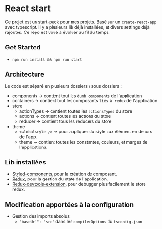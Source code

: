 # React start

Ce projet est un start-pack pour mes projets. Basé sur un `create-react-app` avec typescript.
Il y a plusieurs lib déjà installées, et divers settings déjà rajoutés.
Ce repo est voué à évoluer au fil du temps.

## Get Started

- `npm run install && npm run start`

## Architecture

Le code est séparé en plusieurs dossiers / sous dossiers :

- components &rarr; contient tout les `dumb components` de l'application
- containers &rarr; contient tout les composants `liés à redux` de l'application
- store
  - actionTypes &rarr; contient toutes les `actionsTypes` du store
  - actions &rarr; contient toutes les actions du store
  - reducer &rarr; contient tous les reducers du store
- theme
  - `<GlobalStyle />` &rarr; pour appliquer du style aux élément en dehors de l'app.
  - theme &rarr; contient toutes les constantes, couleurs, et marges de l'applications.

## Lib installées

- <a href="https://styled-components.com/">Styled-components</a>, pour la création de composant.
- <a href="https://redux.js.org/">Redux</a>, pour la gestion du state de l'application.
- <a href ="https://github.com/zalmoxisus/redux-devtools-extension">Redux-devtools-extension</a>, pour debugger plus facilement le store redux.

## Modification apportées à la configuration

- Gestion des imports absolus
  - `"baseUrl": "src"` dans les `compilerOptions` du `tsconfig.json`
